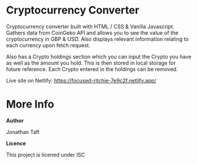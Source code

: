 # Cryptocurrency Converter

Cryptocurrency converter built with HTML / CSS & Vanilla Javascript. Gathers data from CoinGeko API and allows you to see the value of the cryptocurrency in GBP & USD. Also displays relevant information relating to each currency upon fetch request.

Also has a Crypto holdings section which you can input the Crypto you have as well as the amount you hold. This is then stored in local storage for future reference. Each Crypto entered in the holdings can be removed.

Live site on Netlify: https://focused-ritchie-7e9c2f.netlify.app/



# More Info


**Author**

Jonathan Taft
 

**Licence**

This project is licened under ISC
